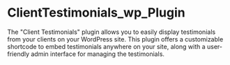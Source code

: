 # ClientTestimonials_wp_Plugin
The "Client Testimonials" plugin allows you to easily display testimonials from your clients on your WordPress site. This plugin offers a customizable shortcode to embed testimonials anywhere on your site, along with a user-friendly admin interface for managing the testimonials.  
